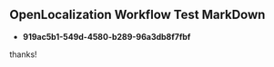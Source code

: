## OpenLocalization Workflow Test MarkDown
* **919ac5b1-549d-4580-b289-96a3db8f7fbf**
 
thanks!

<!--HONumber=Sep16_HO1-->


